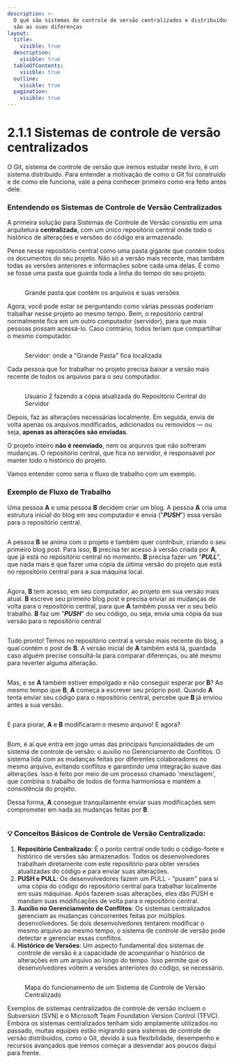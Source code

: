 ```yaml
---
description: >-
  O quê são sistemas de controle de versão centralizados e distribuídos e quais
  são as suas diferenças
layout:
  title:
    visible: true
  description:
    visible: true
  tableOfContents:
    visible: true
  outline:
    visible: true
  pagination:
    visible: true
---
```


# 2.1.1 Sistemas de controle de versão centralizados

O Git, sistema de controle de versão que iremos estudar neste livro, é um sistema distribuído. Para entender a motivação de como o Git foi construído e de como ele funciona, vale a pena conhecer primeiro como era feito antes dele.

### **Entendendo os Sistemas de Controle de Versão Centralizados**

A primeira solução para Sistemas de Controle de Versão consistiu em uma arquitetura **centralizada**, com um único repositório central onde todo o histórico de alterações e versões do código era armazenado.

Pense nesse repositório central como uma pasta gigante que contém todos os documentos do seu projeto. Não só a versão mais recente, mas também todas as versões anteriores e informações sobre cada uma delas. É como se fosse uma pasta que guarda toda a linha do tempo do seu projeto.

<figure><img src="../../.gitbook/assets/PAS TINHA.png" alt=""><figcaption><p>Grande pasta que contém os arquivos e suas versões</p></figcaption></figure>

Agora, você pode estar se perguntando como várias pessoas poderiam trabalhar nesse projeto ao mesmo tempo. Bem, o repositório central normalmente fica em um outro computador (servidor), para que mais pessoas possam acessá-lo. Caso contrário, todos teriam que compartilhar o mesmo computador.

<figure><img src="../../.gitbook/assets/pasta alterada (2).png" alt=""><figcaption><p>Servidor: onde a "Grande Pasta" fica localizada</p></figcaption></figure>

Cada pessoa que for trabalhar no projeto precisa baixar a versão mais recente de todos os arquivos para o seu computador.

<figure><img src="../../.gitbook/assets/TRES SETINHAS.png" alt=""><figcaption><p>Usuário 2 fazendo a cópia atualizada do Repositório Central do Servidor</p></figcaption></figure>

Depois, faz as alterações necessárias localmente. Em seguida, envia de volta apenas os arquivos modificados, adicionados ou removidos — ou seja, **apenas as alterações são enviadas**.&#x20;

O projeto inteiro **não é reenviado**, nem os arquivos que não sofreram mudanças. O repositório central, que fica no servidor, é responsável por manter todo o histórico do projeto.

Vamos entender como seria o fluxo de trabalho com um exemplo.

### Exemplo de Fluxo de Trabalho

Uma pessoa **A** e uma pessoa **B** decidem criar um blog. A pessoa **A** cria uma estrutura inicial do blog em seu computador e envia ("_**PUSH**_") essa versão para o repositório central.

<figure><img src="../../.gitbook/assets/6.png" alt=""><figcaption></figcaption></figure>

A pessoa **B** se anima com o projeto e também quer contribuir, criando o seu primeiro blog post. Para isso, **B** precisa ter acesso à versão criada por **A**, que já está no repositório central no momento. **B** precisa fazer um "_**PULL**_", que nada mais é que fazer uma cópia da última versão do projeto que está no repositório central para a sua máquina local.



<figure><img src="../../.gitbook/assets/7.png" alt=""><figcaption></figcaption></figure>

Agora, **B** tem acesso, em seu computador, ao projeto em sua versão mais atual. **B** escreve seu primeiro blog post e precisa enviar as mudanças de volta para o repositório central, para que **A** também possa ver o seu belo trabalho. **B** faz um "_**PUSH**_" do seu código, ou seja, envia uma cópia da sua versão para o repositório central



<figure><img src="../../.gitbook/assets/8.png" alt=""><figcaption></figcaption></figure>

Tudo pronto! Temos no repositório central a versão mais recente do blog, a qual contém o post de **B**. A versão inicial de **A** também está lá, guardada caso alguém precise consultá-la para comparar diferenças, ou até mesmo para reverter alguma alteração.



<figure><img src="../../.gitbook/assets/9.png" alt=""><figcaption></figcaption></figure>

Mas, e se **A** também estiver empolgado e não conseguir esperar por **B**? Ao mesmo tempo que **B**, **A** começa a escrever seu próprio post. Quando **A** tenta enviar seu código para o repositório central, percebe que **B** já enviou antes a sua versão.



<figure><img src="../../.gitbook/assets/10.png" alt=""><figcaption></figcaption></figure>

E para piorar, **A** e **B** modificaram o mesmo arquivo! E agora?



<figure><img src="../../.gitbook/assets/11.png" alt=""><figcaption></figcaption></figure>

Bom, é aí que entra em jogo umas das principais funcionalidades de um sistema de controle de versão: o auxílio no Gerenciamento de Conflitos. O sistema lida com as mudanças feitas por diferentes colaboradores no mesmo arquivo, evitando conflitos e garantindo uma integração suave das alterações. Isso é feito por meio de um processo chamado 'mesclagem', que combina o trabalho de todos de forma harmoniosa e mantém a consistência do projeto.

Dessa forma, **A** consegue tranquilamente enviar suas modificações sem comprometer em nada as mudanças feitas por **B**.



<figure><img src="../../.gitbook/assets/12.png" alt=""><figcaption></figcaption></figure>

### &#x20;:bulb: Conceitos Básicos de Controle de Versão Centralizado: &#x20;

1. **Repositório Centralizado**: É o ponto central onde todo o código-fonte e histórico de versões são armazenados. Todos os desenvolvedores trabalham diretamente com este repositório para obter versões atualizadas do código e para enviar suas alterações.
2. **PUSH e PULL**: Os desenvolvedores fazem um PULL - "puxam" para si uma cópia do código do repositório central para trabalhar localmente em suas máquinas. Após fazerem suas alterações, eles dão PUSH e mandam suas modificações de volta para o repositório central.
3. **Auxílio no Gerenciamento de Conflitos**: Os sistemas centralizados gerenciam as mudanças concorrentes feitas por múltiplos desenvolvedores. Se dois desenvolvedores tentarem modificar o mesmo arquivo ao mesmo tempo, o sistema de controle de versão pode detectar e gerenciar essas conflitos.
4. **Histórico de Versões**: Um aspecto fundamental dos sistemas de controle de versão é a capacidade de acompanhar o histórico de alterações em um arquivo ao longo do tempo. Isso permite que os desenvolvedores voltem a versões anteriores do código, se necessário.

<figure><img src="../../.gitbook/assets/VCS CORRETOIS).png" alt=""><figcaption><p>Mapa do funcionamento de um Sistema de Controle de Versão Centralizado</p></figcaption></figure>

Exemplos de sistemas centralizados de controle de versão incluem o Subversion (SVN) e o Microsoft Team Foundation Version Control (TFVC). Embora os sistemas centralizados tenham sido amplamente utilizados no passado, muitas equipes estão migrando para sistemas de controle de versão distribuídos, como o Git, devido à sua flexibilidade, desempenho e recursos avançados que iremos começar a desvendar aos poucos daqui para frente.
